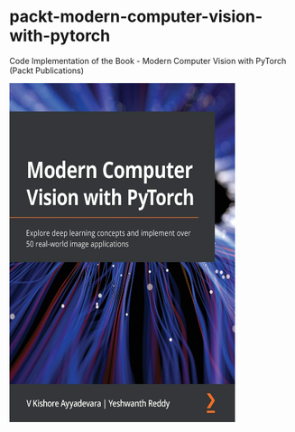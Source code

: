 # packt-modern-computer-vision-with-pytorch
Code Implementation of the Book - Modern Computer Vision with PyTorch (Packt Publications)

<centre><img src='https://github.com/ishandutta0098/packt-modern-computer-vision-with-pytorch/blob/main/images/modern-computer-vision-with-pytorch.jpg' width=400 height=600></centre>
